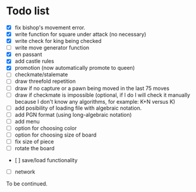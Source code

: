 # Todo list

- [x] fix bishop's movement error.
- [x] write function for square under attack (no necessary)
- [x] write check for king being checked
- [ ] write move generator function
- [x] en passant
- [x] add castle rules
- [x] promotion (now automatically promote to queen)
- [ ] checkmate/stalemate
- [ ] draw threefold repetition
- [ ] draw if no capture or a pawn being moved in the last 75 moves
- [ ] draw if checkmate is impossible (optional, if I do I will check it manually because I don't know any algorithms, for example: K+N versus K)
- [ ] add posibility of loading file with algebraic notation.
- [ ] add PGN format (using long-algebraic notation)
- [ ] add menu
- [ ] option for choosing color
- [ ] option for choosing size of board
- [ ] fix size of piece
- [ ] rotate the board
- [ ] save/load functionality
- [ ] network

To be continued.
